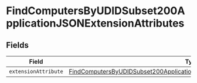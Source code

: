# FindComputersByUDIDSubset200ApplicationJSONExtensionAttributes


## Fields

| Field                                                                                                                                                                                           | Type                                                                                                                                                                                            | Required                                                                                                                                                                                        | Description                                                                                                                                                                                     |
| ----------------------------------------------------------------------------------------------------------------------------------------------------------------------------------------------- | ----------------------------------------------------------------------------------------------------------------------------------------------------------------------------------------------- | ----------------------------------------------------------------------------------------------------------------------------------------------------------------------------------------------- | ----------------------------------------------------------------------------------------------------------------------------------------------------------------------------------------------- |
| `extensionAttribute`                                                                                                                                                                            | [FindComputersByUDIDSubset200ApplicationJSONExtensionAttributesExtensionAttribute](../../models/operations/findcomputersbyudidsubset200applicationjsonextensionattributesextensionattribute.md) | :heavy_minus_sign:                                                                                                                                                                              | N/A                                                                                                                                                                                             |
